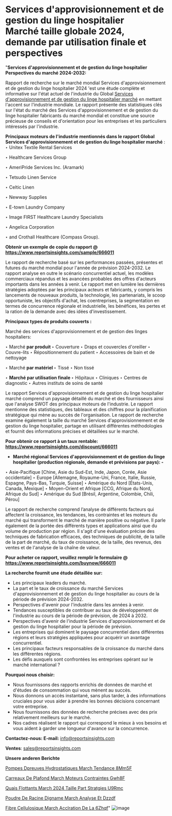 # Services d'approvisionnement et de gestion du linge hospitalier Marché taille globale 2024, demande par utilisation finale et perspectives

"<strong>Services d'approvisionnement et de gestion du linge hospitalier Perspectives du marché 2024-2032:</strong>

Rapport de recherche sur le marché mondial Services d'approvisionnement et de gestion du linge hospitalier 2024 'est une étude complète et informative sur l'état actuel de l'industrie du Global <a href=https://www.reportsinsights.com/sample/666011>Services d'approvisionnement et de gestion du linge hospitalier marché</a> en mettant l'accent sur l'industrie mondiale. Le rapport présente des statistiques clés sur l'état du marché des Services d'approvisionnement et de gestion du linge hospitalier fabricants du marché mondial et constitue une source précieuse de conseils et d'orientation pour les entreprises et les particuliers intéressés par l'industrie.

<strong>Principaux moteurs de l'industrie mentionnés dans le rapport Global Services d'approvisionnement et de gestion du linge hospitalier marché</strong> :
‣ Unitex Textile Rental Services

‣ Healthcare Services Group

‣ AmeriPride Services Inc. (Aramark)

‣ Tetsudo Linen Service

‣ Celtic Linen

‣ Newway Supplies

‣ E-town Laundry Company

‣ Image FIRST Healthcare Laundry Specialists

‣ Angelica Corporation

‣ and Crothall Healthcare (Compass Group).

<strong>Obtenir un exemple de copie du rapport @ <a href=https://www.reportsinsights.com/sample/666011>https://www.reportsinsights.com/sample/666011</a></strong>

Le rapport de recherche basé sur les performances passées, présentes et futures du marché mondial pour l'année de prévision 2024-2032. Le rapport analyse en outre le scénario concurrentiel actuel, les modèles commerciaux répandus et les avancées probables des offres d'acteurs importants dans les années à venir. Le rapport met en lumière les dernières stratégies adoptées par les principaux acteurs et fabricants, y compris les lancements de nouveaux produits, la technologie, les partenariats, le scoop opportuniste, les objectifs d'achat, les coentreprises, la segmentation en termes de concurrence régionale et industrielle, les bénéfices, les pertes et la ration de la demande avec des idées d'investissement.

<strong>Principaux types de produits couverts :</strong>

Marché des services d'approvisionnement et de gestion des linges hospitaliers:

‣  Marché <strong> par produit </strong>
‣ Couverture
‣ Draps et couvercles d'oreiller
‣ Couvre-lits
‣ Répositionnement du patient
‣ Accessoires de bain et de nettoyage

‣  Marché <strong> par matériel </strong>
‣ Tissé
‣ Non tissé

‣  <strong> <strong> Marché par utilisation finale </strong> </strong>
‣ Hôpitaux
‣ Cliniques
‣ Centres de diagnostic
‣ Autres instituts de soins de santé

Le rapport Services d'approvisionnement et de gestion du linge hospitalier marché comprend un paysage détaillé du marché et des fournisseurs ainsi que l'analyse SWOT des principaux moteurs de l'industrie. Le rapport mentionne des statistiques, des tableaux et des chiffres pour la planification stratégique qui mène au succès de l'organisation. Le rapport de recherche examine également la taille du marché Services d'approvisionnement et de gestion du linge hospitalier, partage en utilisant différentes méthodologies et fournit des informations précises et détaillées sur le marché.

<strong>Pour obtenir ce rapport à un taux rentable: <a href=https://www.reportsinsights.com/discount/666011>https://www.reportsinsights.com/discount/666011</a></strong>
<ul>
  <li><strong>Marché régional Services d'approvisionnement et de gestion du linge hospitalier (production régionale, demande et prévisions par pays): -</strong></li>
</ul>
‣ Asie-Pacifique [Chine, Asie du Sud-Est, Inde, Japon, Corée, Asie occidentale]
‣ Europe [Allemagne, Royaume-Uni, France, Italie, Russie, Espagne, Pays-Bas, Turquie, Suisse]
‣ Amérique du Nord [États-Unis, Canada, Mexique]
‣ Moyen-Orient et Afrique [CCG, Afrique du Nord, Afrique du Sud]
‣ Amérique du Sud [Brésil, Argentine, Colombie, Chili, Pérou]

Le rapport de recherche comprend l’analyse de différents facteurs qui affectent la croissance, les tendances, les contraintes et les moteurs du marché qui transforment le marché de manière positive ou négative. Il parle également de la portée des différents types et applications ainsi que du volume de production par région. Il s'agit d'une évaluation précise des techniques de fabrication efficaces, des techniques de publicité, de la taille de la part de marché, du taux de croissance, de la taille, des revenus, des ventes et de l'analyse de la chaîne de valeur.

<strong>Pour acheter ce rapport, veuillez remplir le formulaire @   <a href=https://www.reportsinsights.com/buynow/666011>https://www.reportsinsights.com/buynow/666011</a></strong>

<strong>La recherche fournit une étude détaillée sur:</strong>
<ul>
  <li>Les principaux leaders du marché.</li>
  <li>La part et le taux de croissance du marché Services d'approvisionnement et de gestion du linge hospitalier au cours de la période de prévision 2024-2032.</li>
  <li>Perspectives d'avenir pour l'industrie dans les années à venir.</li>
  <li>Tendances susceptibles de contribuer au taux de développement de l'industrie au cours de la période de prévision, de 2024 à 2032.</li>
  <li>Perspectives d'avenir de l'industrie Services d'approvisionnement et de gestion du linge hospitalier pour la période de prévision.</li>
  <li>Les entreprises qui dominent le paysage concurrentiel dans différentes régions et leurs stratégies appliquées pour acquérir un avantage concurrentiel.</li>
  <li>Les principaux facteurs responsables de la croissance du marché dans les différentes régions.</li>
  <li>Les défis auxquels sont confrontées les entreprises opérant sur le marché international ?</li>
</ul>
<strong>Pourquoi nous choisir:</strong>
<ul>
  <li>Nous fournissons des rapports enrichis de données de marché et d'études de consommation qui vous mènent au succès.</li>
  <li>Nous donnons un accès instantané, sans plus tarder, à des informations cruciales pour vous aider à prendre les bonnes décisions concernant votre entreprise.</li>
  <li>Nous fournissons des données de recherche précises avec des prix relativement meilleurs sur le marché.</li>
  <li>Nos cadres réalisent le rapport qui correspond le mieux à vos besoins et vous aident à garder une longueur d'avance sur la concurrence.</li>
</ul>
<strong>Contactez-nous:
</strong><strong>E-mail:</strong> <a href=mailto:info@reportsinsights.com>info@reportsinsights.com</a>

<strong>Ventes</strong>: <a href=mailto:sales@reportsinsights.com>sales@reportsinsights.com</a>

<strong>Unsere anderen Berichte</strong>

<a href=https://www.linkedin.com/pulse/pompes-d%C3%A9preuves-hydrostatiques-march%C3%A9-tendance-8mm5f/>Pompes Dpreuves Hydrostatiques March Tendance 8Mm5F</a>

<a href=https://www.linkedin.com/pulse/carreaux-de-plafond-march%C3%A9-moteurs-contraintes-gwh8f/>Carreaux De Plafond March Moteurs Contraintes Gwh8F</a>

<a href=https://www.linkedin.com/pulse/quais-flottants-march%C3%A9-2024-taille-part-strat%C3%A9gies-u9rmc/>Quais Flottants March 2024 Taille Part Stratgies U9Rmc</a>

<a href=https://www.linkedin.com/pulse/poudre-de-racine-digname-march%C3%A9-analyse-et-dzzdf/>Poudre De Racine Digname March Analyse Et Dzzdf</a>

<a href=https://www.linkedin.com/pulse/fibre-cellulosique-march%C3%A9-acc%C3%A9l%C3%A9ration-de-la-6zhqf/>Fibre Cellulosique March Acclration De La 6Zhqf</a>"
![image](https://github.com/daminid12/RImarketgrowth/assets/158430485/0435ea10-1a76-493c-8b0b-fb27710967ac)
